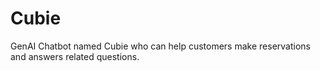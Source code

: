 # Cubie
GenAI Chatbot named Cubie who can help customers make reservations and answers related questions.
